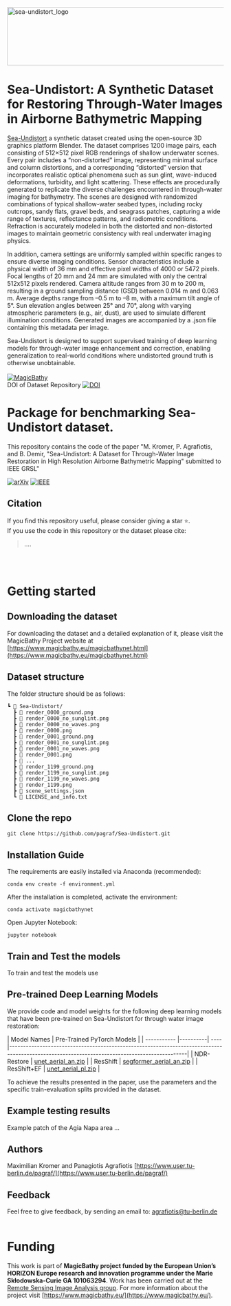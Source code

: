 
<img width="944" height="135" alt="sea-undistort_logo" src="https://github.com/user-attachments/assets/da6cc0b3-fc0c-4433-9333-48e2fd3f89db" />


# Sea-Undistort: A Synthetic Dataset for Restoring Through-Water Images in Airborne Bathymetric Mapping

[Sea-Undistort](https://doi.org/10.5281/zenodo.15639838) a synthetic dataset created using the open-source 3D graphics platform Blender. The dataset comprises 1200 image pairs, each consisting of 512×512 pixel RGB renderings of shallow underwater scenes. Every pair includes a “non-distorted” image, representing minimal surface and column distortions, and a corresponding “distorted” version that incorporates realistic optical phenomena such as sun glint, wave-induced deformations, turbidity, and light scattering. These effects are procedurally generated to replicate the diverse challenges encountered in through-water imaging for bathymetry. The scenes are designed with randomized combinations of typical shallow-water seabed types, including rocky outcrops, sandy flats, gravel beds, and seagrass patches, capturing a wide range of textures, reflectance patterns, and radiometric conditions. Refraction is accurately modeled in both the distorted and non-distorted images to maintain geometric consistency with real underwater imaging physics.

In addition, camera settings are uniformly sampled within specific ranges to ensure diverse imaging conditions. Sensor characteristics include a physical width of 36 mm and effective pixel widths of 4000 or 5472 pixels. Focal lengths of 20 mm and 24 mm are simulated with only the central 512x512 pixels rendered. Camera altitude ranges from 30 m to 200 m, resulting in a ground sampling distance (GSD) between 0.014 m and 0.063 m. Average depths range from –0.5 m to –8 m, with a maximum tilt angle of 5°. Sun elevation angles between 25° and 70°, along with varying atmospheric parameters (e.g., air, dust), are used to simulate different illumination conditions. Generated images are accompanied by a .json file containing this metadata per image. 

Sea-Undistort is designed to support supervised training of deep learning models for through-water image enhancement and correction, enabling generalization to real-world conditions where undistorted ground truth is otherwise unobtainable.
<br />
<br />
[![MagicBathy](https://img.shields.io/badge/MagicBathy-Project-red.svg)](https://www.magicbathy.eu) <br />
DOI of Dataset Repository [![DOI](https://zenodo.org/badge/748123214.svg)](https://doi.org/10.5281/zenodo.15639838)
<br />

# Package for benchmarking Sea-Undistort dataset.

This repository contains the code of the paper "M. Kromer, P. Agrafiotis, and B. Demir, "Sea-Undistort: A Dataset for Through-Water Image Restoration in High Resolution Airborne Bathymetric Mapping" submitted to IEEE GRSL"<br />

[![arXiv](https://img.shields.io/badge/arXiv-Paper-<COLOR>.svg)](https://arxiv.org/abs/2405.15477) [![IEEE](https://img.shields.io/badge/IEEE-Paper-blue.svg)](https://ieeexplore.ieee.org/document/10641355)

## Citation

If you find this repository useful, please consider giving a star ⭐.<br />
If you use the code in this repository or the dataset please cite:

>....
```

```
<br />

# Getting started

## Downloading the dataset

For downloading the dataset and a detailed explanation of it, please visit the MagicBathy Project website at [https://www.magicbathy.eu/magicbathynet.html](https://www.magicbathy.eu/magicbathynet.html)


## Dataset structure
The folder structure should be as follows:
```
┗ 📂 Sea-Undistort/
  ┣ 📜 render_0000_ground.png
  ┣ 📜 render_0000_no_sunglint.png
  ┣ 📜 render_0000_no_waves.png
  ┣ 📜 render_0000.png
  ┣ 📜 render_0001_ground.png
  ┣ 📜 render_0001_no_sunglint.png
  ┣ 📜 render_0001_no_waves.png
  ┣ 📜 render_0001.png
  ┣ 📜 ...
  ┣ 📜 render_1199_ground.png
  ┣ 📜 render_1199_no_sunglint.png
  ┣ 📜 render_1199_no_waves.png
  ┣ 📜 render_1199.png
  ┣ 📜 scene_settings.json
  ┗ 📜 LICENSE_and_info.txt
```

## Clone the repo

`git clone https://github.com/pagraf/Sea-Undistort.git`

## Installation Guide
The requirements are easily installed via Anaconda (recommended):

`conda env create -f environment.yml`

After the installation is completed, activate the environment:

`conda activate magicbathynet`

Open Jupyter Notebook:

`jupyter notebook`

## Train and Test the models
To train and test the models use 

## Pre-trained Deep Learning Models
We provide code and model weights for the following deep learning models that have been pre-trained on Sea-Undistort for through water image restoration:

| Model Names | Pre-Trained PyTorch Models                                                                                                                | 
| ----------- |----------| ---- |----------------------------------------------------------------------------------------------------------------------------------------------|
| NDR-Restore | [unet_aerial_an.zip](https://drive.google.com/file/d/1vrYwOGEPbiuyvAmtE8-SfbDfzVWU8oMD/view?usp=sharing) |
| ResShift | [segformer_aerial_an.zip](https://drive.google.com/file/d/1rUr_KvAgOKwBmykLoprUy4Aw4fCiYGIm/view?usp=sharing)            |
| ResShift+EF | [unet_aerial_pl.zip](https://drive.google.com/file/d/1PVIRvFpiw4xf6xgLCF4Bzhpb_2wD3Q3G/view?usp=sharing) |

To achieve the results presented in the paper, use the parameters and the specific train-evaluation splits provided in the dataset. 

## Example testing results
Example patch of the Agia Napa area ...



## Authors
Maximilian Kromer and Panagiotis Agrafiotis [https://www.user.tu-berlin.de/pagraf/](https://www.user.tu-berlin.de/pagraf/)

## Feedback
Feel free to give feedback, by sending an email to: agrafiotis@tu-berlin.de
<br />
<br />

# Funding
This work is part of **MagicBathy project funded by the European Union’s HORIZON Europe research and innovation programme under the Marie Skłodowska-Curie GA 101063294**. Work has been carried out at the [Remote Sensing Image Analysis group](https://rsim.berlin/). For more information about the project visit [https://www.magicbathy.eu/](https://www.magicbathy.eu/).
